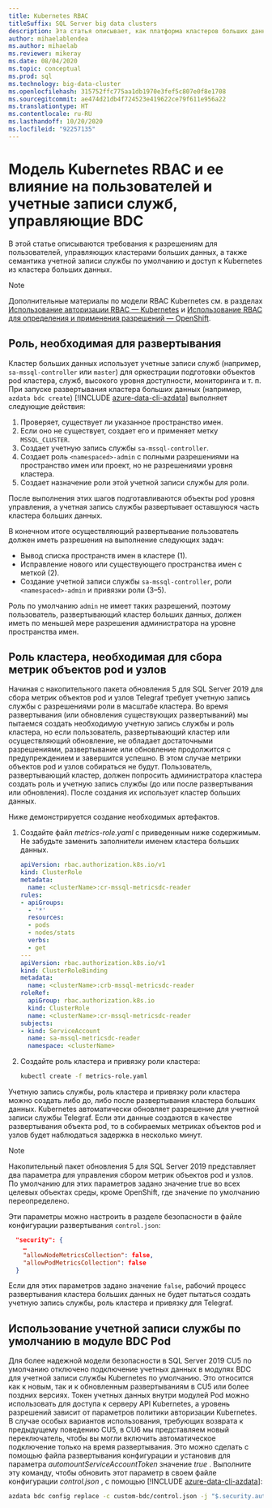 ```yaml
---
title: Kubernetes RBAC
titleSuffix: SQL Server big data clusters
description: Эта статья описывает, как платформа кластеров больших данных SQL Server использует RBAC с Kubernetes.
author: mihaelablendea
ms.author: mihaelab
ms.reviewer: mikeray
ms.date: 08/04/2020
ms.topic: conceptual
ms.prod: sql
ms.technology: big-data-cluster
ms.openlocfilehash: 315752ffc775aa1db1970e3fef5c807e0f8e1708
ms.sourcegitcommit: ae474d21db4f724523e419622ce79f611e956a22
ms.translationtype: HT
ms.contentlocale: ru-RU
ms.lasthandoff: 10/20/2020
ms.locfileid: "92257135"
---
```

# <a name="kubernetes-rbac-model--impact-on-users-and-service-accounts-managing-bdc"></a>Модель Kubernetes RBAC и ее влияние на пользователей и учетные записи служб, управляющие BDC

В этой статье описываются требования к разрешениям для пользователей, управляющих кластерами больших данных, а также семантика учетной записи службы по умолчанию и доступ к Kubernetes из кластера больших данных.

> [!NOTE]
> Дополнительные материалы по модели RBAC Kubernetes см. в разделах [Использование авторизации RBAC — Kubernetes](https://kubernetes.io/docs/reference/access-authn-authz/rbac/) и [Использование RBAC для определения и применения разрешений — OpenShift](https://docs.openshift.com/container-platform/4.4/authentication/using-rbac.html).

## <a name="role-required-for-deployment"></a>Роль, необходимая для развертывания

Кластер больших данных использует учетные записи служб (например, `sa-mssql-controller` или `master`) для оркестрации подготовки объектов pod кластера, служб, высокого уровня доступности, мониторинга и т. п. При запуске развертывания кластера больших данных (например, `azdata bdc create`) [!INCLUDE [azure-data-cli-azdata](../includes/azure-data-cli-azdata.md)] выполняет следующие действия:

1. Проверяет, существует ли указанное пространство имен.
2. Если оно не существует, создает его и применяет метку `MSSQL_CLUSTER`.
3. Создает учетную запись службы `sa-mssql-controller`.
4. Создает роль `<namespaced>-admin` с полными разрешениями на пространство имен или проект, но не разрешениями уровня кластера.
5. Создает назначение роли этой учетной записи службы для роли.

После выполнения этих шагов подготавливаются объекты pod уровня управления, а учетная запись службы развертывает оставшуюся часть кластера больших данных.  

В конечном итоге осуществляющий развертывание пользователь должен иметь разрешения на выполнение следующих задач:

- Вывод списка пространств имен в кластере (1).
- Исправление нового или существующего пространства имен с меткой (2).
- Создание учетной записи службы `sa-mssql-controller`, роли `<namespaced>-admin` и привязки роли (3–5).

Роль по умолчанию `admin` не имеет таких разрешений, поэтому пользователь, развертывающий кластер больших данных, должен иметь по меньшей мере разрешения администратора на уровне пространства имен.

## <a name="cluster-role-required-for-pods-and-nodes-metrics-collection"></a>Роль кластера, необходимая для сбора метрик объектов pod и узлов

Начиная с накопительного пакета обновления 5 для SQL Server 2019 для сбора метрик объектов pod и узлов Telegraf требует учетную запись службы с разрешениями роли в масштабе кластера. Во время развертывания (или обновления существующих развертываний) мы пытаемся создать необходимую учетную запись службы и роль кластера, но если пользователь, развертывающий кластер или осуществляющий обновление, не обладает достаточными разрешениями, развертывание или обновление продолжится с предупреждением и завершится успешно. В этом случае метрики объектов pod и узлов собираться не будут. Пользователь, развертывающий кластер, должен попросить администратора кластера создать роль и учетную запись службы (до или после развертывания или обновления). После создания их использует кластер больших данных. 

Ниже демонстрируется создание необходимых артефактов.

1. Создайте файл *metrics-role.yaml* с приведенным ниже содержимым. Не забудьте заменить заполнители *<clusterName>* именем кластера больших данных.

   ```yaml
   apiVersion: rbac.authorization.k8s.io/v1
   kind: ClusterRole
   metadata:
     name: <clusterName>:cr-mssql-metricsdc-reader
   rules:
   - apiGroups:
     - '*'
     resources:
     - pods
     - nodes/stats
     verbs:
     - get
   ---
   apiVersion: rbac.authorization.k8s.io/v1
   kind: ClusterRoleBinding
   metadata:
     name: <clusterName>:crb-mssql-metricsdc-reader
   roleRef:
     apiGroup: rbac.authorization.k8s.io
     kind: ClusterRole
     name: <clusterName>:cr-mssql-metricsdc-reader
   subjects:
   - kind: ServiceAccount
     name: sa-mssql-metricsdc-reader
     namespace: <clusterName>
   ```

2. Создайте роль кластера и привязку роли кластера:

   ```bash
   kubectl create -f metrics-role.yaml
   ```

Учетную запись службы, роль кластера и привязку роли кластера можно создать либо до, либо после развертывания кластера больших данных. Kubernetes автоматически обновляет разрешение для учетной записи службы Telegraf. Если эти данные создаются в качестве развертывания объекта pod, то в собираемых метриках объектов pod и узлов будет наблюдаться задержка в несколько минут.

> [!NOTE]
> Накопительный пакет обновления 5 для SQL Server 2019 представляет два параметра для управления сбором метрик объектов pod и узлов. По умолчанию для этих параметров задано значение true во всех целевых объектах среды, кроме OpenShift, где значение по умолчанию переопределено. 

Эти параметры можно настроить в разделе безопасности в файле конфигурации развертывания `control.json`:

```json
  "security": {
    …
    "allowNodeMetricsCollection": false,
    "allowPodMetricsCollection": false
  }
```

Если для этих параметров задано значение `false`, рабочий процесс развертывания кластера больших данных не будет пытаться создать учетную запись службы, роль кластера и привязку для Telegraf.

## <a name="default-service-account-usage-from-within-a-bdc-pod"></a>Использование учетной записи службы по умолчанию в модуле BDC Pod

Для более надежной модели безопасности в SQL Server 2019 CU5 по умолчанию отключено подключение учетных данных в модулях BDC для учетной записи службы Kubernetes по умолчанию. Это относится как к новым, так и к обновленным развертываниям в CU5 или более поздних версиях.
Токен учетных данных внутри модулей Pod можно использовать для доступа к серверу API Kubernetes, а уровень разрешений зависит от параметров политики авторизации Kubernetes. В случае особых вариантов использования, требующих возврата к предыдущему поведению CU5, в CU6 мы представляем новый переключатель, чтобы вы могли включить автоматическое подключение только на время развертывания. Это можно сделать с помощью файла развертывания конфигурации и установив для параметра *automountServiceAccountToken* значение *true* . Выполните эту команду, чтобы обновить этот параметр в своем файле конфигурации *control.json* , с помощью [!INCLUDE [azure-data-cli-azdata](../includes/azure-data-cli-azdata.md)]: 

``` bash
azdata bdc config replace -c custom-bdc/control.json -j "$.security.automountServiceAccountToken=true"
```
